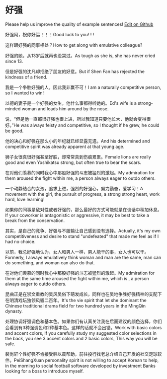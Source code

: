 # 好强

Please help us improve the quality of example sentences! [Edit on Github](https://github.com/jiyushe/jiyu-example-sentence-source/blob/main/chinese/haoqiang.md)

<p><span class="chinese">好强阿，祝你好运！！！</span><span class="english">Good luck to you! ! !</span></p>

<p><span class="chinese">这样跟好强的同事相处？</span><span class="english">How to get along with emulative colleague?</span></p>

<p><span class="chinese">好强的她，从13岁后就再也没哭过。</span><span class="english">As tough as she is, she has never cried since 13.</span></p>

<p><span class="chinese">但是好强的沈凡却拒绝了朋友的好意。</span><span class="english">But if Shen Fan has rejected the kindness of a friend.</span></p>

<p><span class="chinese">我是一个争胜好强的人，因此我非赢不可！</span><span class="english">I am a naturally competitive person, so I wanted to win!</span></p>

<p><span class="chinese">以德的妻子是一个好强的女生，他什么事都得听她的。</span><span class="english">Ed's wife is a strong-minded woman and leads him around by the nose.</span></p>

<p><span class="chinese">说，“但是他一直都很好强也很上进，所以我知道只要他长大，他就会变得很好。”</span><span class="english">He was always feisty and competitive, so I thought if he grew, he could be good.</span></p>

<p><span class="chinese">他的决心和好强在那么小的年纪就已经显露无遗。</span><span class="english">And his determined and competitive spirit was already apparent at that young age.</span></p>

<p><span class="chinese">狮子女很真很好强甚至好胜，却常常真到伤痕累累。</span><span class="english">Female lions are really good and even Yoshikatsu strong, but often true to bear the scars.</span></p>

<p><span class="chinese">在对他们羡慕的同时我心中那股好强的斗志被猛烈的激起。</span><span class="english">My admiration for them aroused the fight within me, a person always eager to outdo others.</span></p>

<p><span class="chinese">一个动静结合的女孩，追求上进，强烈的好强心，努力勤奋，爱学习！</span><span class="english">A movement with the girl, the pursuit of progress, a strong strong heart, work hard, love learning!</span></p>

<p><span class="chinese">如果你的同事是敌对性或者好强的，那么最好的方式可能就是在谈话中稍加休息。</span><span class="english">If your coworker is antagonistic or aggressive, it may be best to take a break from the conservation.</span></p>

<p><span class="chinese">其实，是自己的竞争、好强与不服输让自己感到没有选择。</span><span class="english">Actually, it's my own competitiveness and desire to stand "undefeated" that made me feel as if I had no choice.</span></p>

<p><span class="chinese">以前，我总好强地认为，女人和男人一样，男人能干的事，女人也可以干。</span><span class="english">Formerly, I always emulatively think woman and man are the same, man can do something, and woman can also do that.</span></p>

<p><span class="chinese">在对他们羡慕的同时我心中那股好强的斗志被猛烈的激起。</span><span class="english">My admiration for them at the same time aroused the fight within me, which is , a person always eager to outdo others.</span></p>

<p><span class="chinese">昆曲正是在崇文重教的吴风吴俗下萌发成长，同样也在吴地争胜好强精神的支配下在明清戏坛独领风骚二百年。</span><span class="english">It's the vie spirit that let she dominant the Chinese traditional drama field for two hundred years in the MingQin dynasty.</span></p>

<p><span class="chinese">处理协调好强调色和基本色。如果你们有认真关注我在后面建议的颜色选择，你们会看到有3种强调色和2种基本色。这样的话就不会出错。</span><span class="english">Work with basic colors and accent colors, If you carefully study my suggested color selections in the back, you see 3 accent colors and 2 basic colors, This way you will be safe.</span></p>

<p><span class="chinese">裴尚轩个性好强不肯接受韩以晨帮助，前往投行找老总介绍自己开发的社交足球软件。</span><span class="english">PeiShangXuan personality spirit is not willing to accept Korean to help, in the morning to social football software developed by investment Banks looking for a boss to introduce myself.</span></p>

